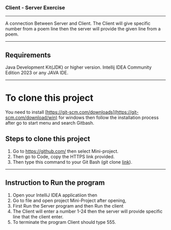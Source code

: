 ### Client - Server Exercise
_____________________________________________
A connection Between Server and Client. The Client will give specific number from a poem line then the server will provide the given line from a poem.
_____________________________________________
## Requirements
Java Development Kit(JDK) or higher version.
Intellij IDEA Community Edition 2023 or any JAVA IDE.
_____________________________________________
# To clone this project
You need to install [https://git-scm.com/downloads](https://git-scm.com/download/win) for windows
then follow the installation process after go to start menu and search Gitbash.
## Steps to clone this project
1. Go to https://github.com/ then select Mini-project.
2. Then go to Code, copy the HTTPS link provided.
3. Then type this command to your Git Bash (git clone [link](https://github.com/biendeguzman/Mini-Project.git)).
_____________________________________________
## Instruction to Run the program
1. Open your IntelliJ IDEA applicatiion then
2. Go to file and open project Mini-Project after opening,
3. First Run the Server program and then Run the client
4. The Client will enter a number 1-24 then the server will provide specific line that the client enter.
5. To terminate the program Client should type 555.


